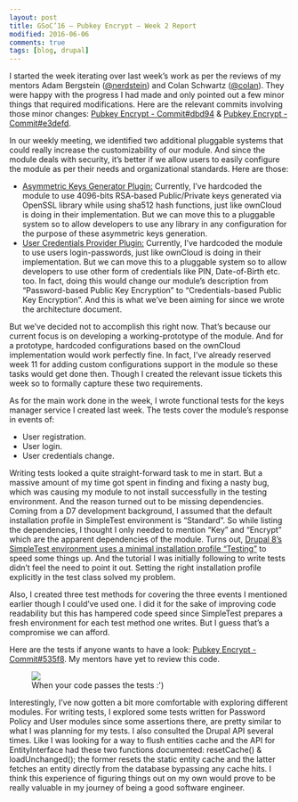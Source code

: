 ```yaml
---
layout: post
title: GSoC’16 – Pubkey Encrypt – Week 2 Report
modified: 2016-06-06
comments: true
tags: [blog, drupal]
---
```


I started the week iterating over last week’s work as per the reviews of my mentors Adam Bergstein (<a href ='https://www.drupal.org/u/nerdstein'>@nerdstein</a>) and Colan Schwartz (<a href='https://www.drupal.org/u/colan'>@colan</a>). They were happy with the progress I had made and only pointed out a few minor things that required modifications. Here are the relevant commits involving those minor changes: <a href='https://github.com/talhaparacha/pubkey_encrypt/commit/dbd946fc7c0adddd21ba5d6e9e52e915bd674b37'>Pubkey Encrypt - Commit#dbd94</a> & <a href='https://github.com/talhaparacha/pubkey_encrypt/commit/e3defd56f616b974810c0cca52149449344e1a8d'>Pubkey Encrypt - Commit#e3defd</a>.

In our weekly meeting, we identified two additional pluggable systems that could really increase the customizability of our module. And since the module deals with security, it’s better if we allow users to easily configure the module as per their needs and organizational standards. Here are those:


* <a href='https://www.drupal.org/node/2738847'>Asymmetric Keys Generator Plugin:</a> Currently, I’ve hardcoded the module to use 4096-bits RSA-based Public/Private keys generated via OpenSSL library while using sha512 hash functions, just like ownCloud is doing in their implementation. But we can move this to a pluggable system so to allow developers to use any library in any configuration for the purpose of these asymmetric keys generation.
* <a href='https://www.drupal.org/node/2738839'>User Credentials Provider Plugin:</a> Currently, I’ve hardcoded the module to use users login-passwords, just like ownCloud is doing in their implementation. But we can move this to a pluggable system so to allow developers to use other form of credentials like PIN, Date-of-Birth etc. too. In fact, doing this would change our module’s description from “Password-based Public Key Encryption” to “Credentials-based Public Key Encryption”. And this is what we’ve been aiming for since we wrote the architecture document.

But we’ve decided not to accomplish this right now. That’s because our current focus is on developing a working-prototype of the module. And for a prototype, hardcoded configurations based on the ownCloud implementation would work perfectly fine. In fact, I’ve already reserved week 11 for adding custom configurations support in the module so these tasks would get done then. Though I created the relevant issue tickets this week so to formally capture these two requirements.

As for the main work done in the week, I wrote functional tests for the keys manager service I created last week. The tests cover the module’s response in events of:

* User registration.
* User login.
* User credentials change.

Writing tests looked a quite straight-forward task to me in start. But a massive amount of my time got spent in finding and fixing a nasty bug, which was causing my module to not install successfully in the testing environment. And the reason turned out to be missing dependencies. Coming from a D7 development background, I assumed that the default installation profile in SimpleTest environment is “Standard”. So while listing the dependencies, I thought I only needed to mention “Key” and “Encrypt” which are the apparent dependencies of the module. Turns out, <a href='https://www.drupal.org/node/1911318'>Drupal 8’s SimpleTest environment uses a minimal installation profile “Testing”</a> to speed some things up. And the tutorial I was initially following to write tests didn’t feel the need to point it out. Setting the right installation profile explicitly in the test class solved my problem.

Also, I created three test methods for covering the three events I mentioned earlier though I could’ve used one. I did it for the sake of improving code readability but this has hampered code speed since SimpleTest prepares a fresh environment for each test method one writes. But I guess that’s a compromise we can afford.

Here are the tests if anyone wants to have a look: <a href='https://github.com/talhaparacha/pubkey_encrypt/commit/535f8fe4e16fe3a1951624197c5aa2f183cfb185'>Pubkey Encrypt - Commit#535f8</a>. My mentors have yet to review this code.

<figure>
  <img src="http://www.talhaparacha.com/user-keys-management-tests.png">
  <figcaption>
    When your code passes the tests :')
  </figcaption>
</figure>

Interestingly, I’ve now gotten a bit more comfortable with exploring different modules. For writing tests, I explored some tests written for Password Policy and User modules since some assertions there, are pretty similar to what I was planning for my tests. I also consulted the Drupal API several times. Like I was looking for a way to flush entities cache and the API for EntityInterface had these two functions documented: resetCache() & loadUnchanged(); the former resets the static entity cache and the latter fetches an entity directly from the database bypassing any cache hits. I think this experience of figuring things out on my own would prove to be really valuable in my journey of being a good software engineer.
